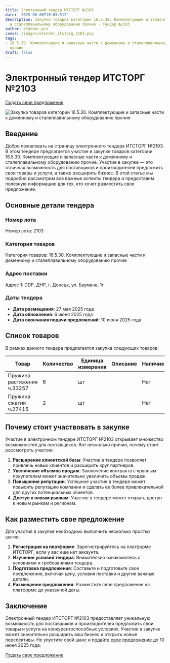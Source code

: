 ```yaml
---
title: Электронный тендер ИТСТОРГ №2103
date: '2025-06-06T10:05:51Z'
description: Закупка товаров категории 16.5.30. Комплектующие и запасные части к доменному
  и сталеплавильному оборудованию прочие - Тендер №2103
author: eTender.pro
cover: /images/etender_itstorg_2103.png
tags:
- 16.5.30. Комплектующие и запасные части к доменному и сталеплавильному оборудованию
  прочие
draft: false
---
```

# Электронный тендер ИТСТОРГ №2103

[Подать свое предложение](https://itstorg.ru/tender-2103?utm_source=etender)

![Закупка товаров категории 16.5.30. Комплектующие и запасные части к доменному и сталеплавильному оборудованию прочие](/images/etender_itstorg_2103.png)

## Введение

Добро пожаловать на страницу электронного тендера ИТСТОРГ №2103. В этом тендере предлагается участие в закупке товаров категории 16.5.30. Комплектующие и запасные части к доменному и сталеплавильному оборудованию прочие. Участие в закупке — это отличная возможность для поставщиков и производителей предложить свои товары и услуги, а также расширить бизнес. В этой статье мы подробно рассмотрим все важные аспекты тендера и предоставим полезную информацию для тех, кто хочет разместить свое предложение.

## Основные детали тендера

### Номер лота

Номер лота: 2103

### Категория товаров

Категория товаров: 16.5.30. Комплектующие и запасные части к доменному и сталеплавильному оборудованию прочие

### Адрес поставки

Адрес 1: DDP, ДНР, г. Донецк, ул. Баумана, 1г

### Даты тендера

- **Дата размещения**: 27 мая 2025 года
- **Дата обновления**: 6 июня 2025 года
- **Дата окончания подачи предложений**: 10 июня 2025 года

## Список товаров

В рамках данного тендера предлагается закупка следующих товаров:

| Товар                          | Количество | Единица измерения | Описание | Наличие |
|-------------------------------|------------|-------------------|-----------|----------|
| Пружина растяжения ч.33257    | 6          | шт                |           | Нет      |
| Пружина сжатия ч.27415       | 2          | шт                |           | Нет      |

## Почему стоит участвовать в закупке

Участие в электронном тендере ИТСТОРГ №2103 открывает множество возможностей для поставщиков. Вот несколько причин, почему стоит рассмотреть участие:

1. **Расширение клиентской базы**: Участие в тендере позволяет привлечь новых клиентов и расширить круг партнеров.
2. **Увеличение объемов продаж**: Заключение контракта с крупным покупателем может значительно увеличить объемы продаж.
3. **Повышение репутации**: Успешное участие в тендере может повысить репутацию компании и сделать ее более привлекательной для других потенциальных клиентов.
4. **Доступ к новым рынкам**: Участие в тендере может открыть доступ к новым рынкам и регионам.

## Как разместить свое предложение

Для участия в закупке необходимо выполнить несколько простых шагов:

1. **Регистрация на платформе**: Зарегистрируйтесь на платформе ИТСТОРГ, если у вас еще нет аккаунта.
2. **Изучение условий тендера**: Внимательно ознакомьтесь с условиями и требованиями тендера.
3. **Подготовка предложения**: Составьте и подготовьте свое предложение, включая цену, условия поставки и другие важные детали.
4. **Размещение предложения**: Разместите свое предложение на платформе до указанной даты.

## Заключение

Электронный тендер ИТСТОРГ №2103 предоставляет уникальную возможность для поставщиков и производителей предложить свои товары и услуги на конкурентоспособных условиях. Участие в закупке может значительно расширить ваш бизнес и открыть новые перспективы. Не упустите свой шанс и [подайте свое предложение](https://itstorg.ru/tender-2103?utm_source=etender) до 10 июня 2025 года.

[Подать свое предложение](https://itstorg.ru/tender-2103?utm_source=etender)